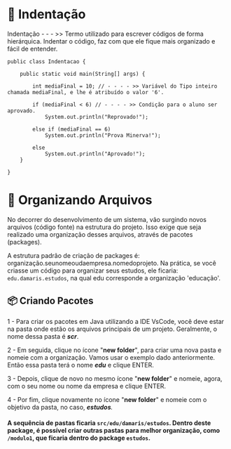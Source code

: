 # 📌 Indentação

Indentação - - - >> Termo utilizado para escrever códigos de forma hierárquica. Indentar o código, faz com que ele fique mais organizado e fácil de entender.

````
public class Indentacao {

    public static void main(String[] args) {

        int mediaFinal = 10; // - - - - >> Variável do Tipo inteiro chamada mediaFinal, e lhe é atribuído o valor '6'.
        
        if (mediaFinal < 6) // - - - - >> Condição para o aluno ser aprovado.
            System.out.println("Reprovado!");

        else if (mediaFinal == 6)
            System.out.println("Prova Minerva!");

        else
            System.out.println("Aprovado!");
    }

}

````

# 📌 Organizando Arquivos
No decorrer do desenvolvimento de um sistema, vão surgindo novos arquivos (código fonte) na estrutura do projeto. Isso exige que seja realizado uma organização desses arquivos, através de pacotes (packages). 

A estrutura padrão de criação de packages é: organização.seunomeoudaempresa.nomedoprojeto.
Na prática, se você criasse um código para organizar seus estudos, ele ficaria: ```edu.damaris.estudos```, na qual edu corresponde a organização 'educação'.

## 📦 Criando Pacotes

1 - Para criar os pacotes em Java utilizando a IDE VsCode, você deve estar na pasta onde estão os arquivos principais de um projeto. Geralmente, o nome dessa pasta é _**scr**_.

2 - Em seguida, clique no ícone "**new folder**", para criar uma nova pasta e nomeie com a organização. Vamos usar o exemplo dado anteriormente. Então essa pasta terá o nome _**edu**_ e clique ENTER.

3 - Depois, clique de novo no mesmo ícone "**new folder**" e nomeie, agora, com o seu nome ou nome da empresa e clique ENTER.

4 - Por fim, clique novamente no ícone "**new folder**" e nomeie com o objetivo da pasta, no caso, _**estudos**._

#### A sequência de pastas ficaria ```src/edu/damaris/estudos```. Dentro deste package, é possível criar outras pastas para melhor organização, como ```/modulo1```, que ficaria dentro do package ```estudos```.
